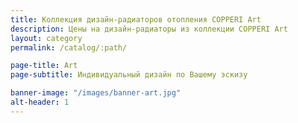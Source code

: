 ```yaml
---
title: Коллекция дизайн-радиаторов отопления COPPERI Art
description: Цены на дизайн-радиаторы из коллекции COPPERI Art
layout: category
permalink: /catalog/:path/

page-title: Art
page-subtitle: Индивидуальный дизайн по Вашему эскизу

banner-image: "/images/banner-art.jpg"
alt-header: 1
---
```


